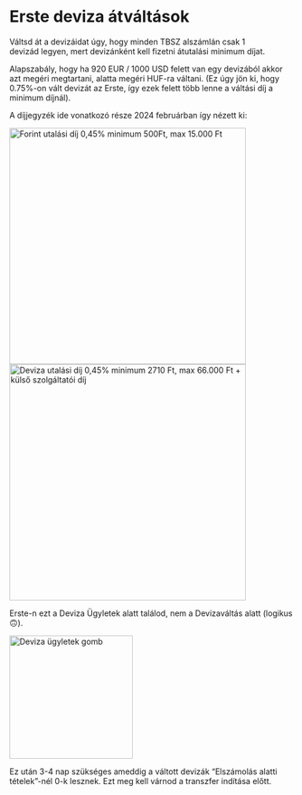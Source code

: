 # Erste deviza átváltások

Váltsd át a devizáidat úgy, hogy minden TBSZ alszámlán csak 1 devizád legyen, mert devizánként kell fizetni átutalási minimum díjat.

Alapszabály, hogy ha 920 EUR / 1000 USD felett van egy devizából akkor azt megéri megtartani, alatta megéri HUF-ra váltani. (Ez úgy jön ki, hogy 0.75%-on vált devizát az Erste, így ezek felett több lenne a váltási díj a minimum díjnál).

A díjjegyzék ide vonatkozó része 2024 februárban így nézett ki:

<img src="../images/dijjegyzek_forint.png" alt="Forint utalási díj 0,45% minimum 500Ft, max 15.000 Ft" width="418" />
<img src="../images/dijjegyzek_deviza.png" alt="Deviza utalási díj 0,45% minimum 2710 Ft, max 66.000 Ft + külső szolgáltatói díj" width="418" />

Erste-n ezt a Deviza Ügyletek alatt találod, nem a Devizaváltás alatt (logikus 🙃).

<img src="../images/deviza_ugyletek.png" alt="Deviza ügyletek gomb" width="218" />

Ez után 3-4 nap szükséges ameddig a váltott devizák “Elszámolás alatti tételek”-nél 0-k lesznek. Ezt meg kell várnod a transzfer indítása előtt.
